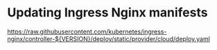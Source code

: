 # Updating Ingress Nginx manifests

https://raw.githubusercontent.com/kubernetes/ingress-nginx/controller-${VERSION}/deploy/static/provider/cloud/deploy.yaml
